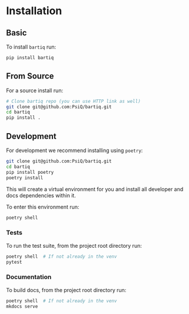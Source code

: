 # Installation

## Basic

To install `bartiq` run: 

```bash
pip install bartiq
```

## From Source

For a source install run:

```bash
# Clone bartiq repo (you can use HTTP link as well)
git clone git@github.com:PsiQ/bartiq.git
cd bartiq
pip install .
```

## Development

For development we recommend installing using `poetry`: 

```bash
git clone git@github.com:PsiQ/bartiq.git
cd bartiq
pip install poetry
poetry install
```

This will create a virtual environment for you and install all developer and docs dependencies within it.

To enter this environment run:

```bash
poetry shell
```

### Tests

To run the test suite, from the project root directory run:

```bash
poetry shell  # If not already in the venv
pytest
```

### Documentation

To build docs, from the project root directory run:

```bash
poetry shell  # If not already in the venv
mkdocs serve
```
